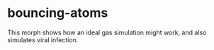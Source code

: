 # bouncing-atoms
This morph shows how an ideal gas simulation might work, and also simulates viral infection.
